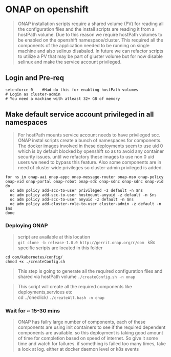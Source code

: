 # ONAP on openshift
> ONAP installation scripts require a shared volume (PV) for reading all the configuration files  and the install scripts are reading it from a hostPath volume. Due to this reason we require hostPath volumes to be enabled on the openshift namespace/cluster.   This required all the components of the application needed to be running on single machine and also selinux disabaled.    In future we can refactor scripts to utilize a PV that may be part of gluster volume but for now disable selinux and make the service account privileged.

## Login and Pre-req
```console
setenforce 0    #Had do this for enabling hostPath volumes
# Login as cluster-admin     
# You need a machine with atleast 32+ GB of memory
```
## Make default service account privileged in all namespaces
> For hostPath mounts service account needs to have privileged scc. 
> ONAP instal scripts create a bunch of namespaces for components. The docker images involved in these deployments seem to use uid 0 which is by default blocked by openshift so as to avoid any container security issues. until we refactory these images to use non 0 uid users we need to bypass this feature.
> Also some components are in need of cluster wide privileges so cluster-admin privileged is added.

```console
for ns in onap-aai onap-appc onap-message-router onap-mso onap-policy onap-vid onap-portal onap-robot onap-sdc onap-sdnc onap-sdnc onap-vid 
do
  oc adm policy add-scc-to-user privileged -z default -n $ns
  oc adm policy add-scc-to-user hostmount-anyuid -z default -n $ns
  oc adm policy add-scc-to-user anyuid -z default -n $ns
  oc adm policy add-cluster-role-to-user cluster-admin -z default -n  $ns
done
```


### Deploying ONAP
> script are available at this location  
`git clone -b release-1.0.0 http://gerrit.onap.org/r/oom `
> k8s specific scripts are located in this folder   
```
cd oom/kubernetes/config/    
chmod +x ./createConfig.sh
```

> This step is going to generate all the required configuration files and shared via hostPath volume 
`./createConfig.sh -n onap`

> This script will create all the required components like deployments,services etc   
cd ../oneclick/
`./createAll.bash -n onap`

### Wait for ~ 15-30 mins
> ONAP has failry large number of components, each of these components are using init containers to see if the required dependent components are available. so this deployment is taking good amount of time for completion based on speed of internet. So give it some time and watch for failures.  if something is failed too many times, take a look at log. either at docker daemon level or k8s events

